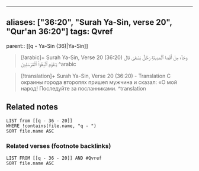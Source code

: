 
---
aliases: ["36:20", "Surah Ya-Sin, verse 20", "Qur'an 36:20"]
tags: Qvref
---

parent:: [[q - Ya-Sin (36)|Ya-Sin]]

> [!arabic]+ Surah Ya-Sin, Verse 20 (36:20)
> <span class="quran-arabic">وَجَآءَ مِنْ أَقْصَا ٱلْمَدِينَةِ رَجُلٌ يَسْعَىٰ قَالَ يَـٰقَوْمِ ٱتَّبِعُوا۟ ٱلْمُرْسَلِينَ</span>
^arabic

> [!translation]+ Surah Ya-Sin, Verse 20 (36:20) - Translation
> С окраины города второпях пришел мужчина и сказал: «О мой народ! Последуйте за посланниками.
^translation



## Related notes
```dataview
LIST from [[q - 36 - 20]]
WHERE !contains(file.name, "q - ")
SORT file.name ASC
```

### Related verses (footnote backlinks)
```dataview
LIST FROM [[q - 36 - 20]] AND #Qvref
SORT file.name ASC
```

